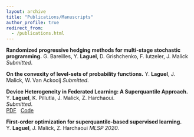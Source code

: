 ```yaml
---
layout: archive
title: "Publications/Manuscripts"
author_profile: true
redirect_from:
  - /publications.html
---
```


**Randomized progressive hedging methods for multi-stage stochastic programming.**
G. Bareilles, Y. **Laguel**, D. Grishchenko, F. Iutzeler, J. Malick
*Submitted*.  

**On the convexity of level-sets of probability functions.**
Y. **Laguel**, J. Malick, W. Van Ackooij
*Submitted*.  

**Device Heterogeneity in Federated Learning: A Superquantile Approach.**
Y. **Laguel**, K. Pillutla, J. Malick, Z. Harchaoui.  
*Submitted*.  
[PDF](https://arxiv.org/pdf/2002.11223.pdf) &nbsp;
[Code](https://github.com/krishnap25/simplicial-fl)

**First-order optimization for superquantile-based supervised learning.**  
Y. **Laguel**, J. Malick, Z. Harchaoui
*MLSP 2020*.  

<!--
{% if author.googlescholar %}
  You can also find my articles on <u><a href="{{author.googlescholar}}">my Google Scholar profile</a>.</u>
{% endif %}

{% include base_path %}

{% for post in site.publications reversed %}
  {% include archive-single.html %}
{% endfor %} -->
